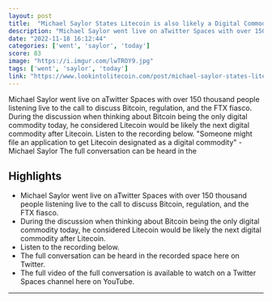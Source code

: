 ```yaml
---
layout: post
title:  "Michael Saylor States Litecoin is also likely a Digital Commodity like bitcoin"
description: "Michael Saylor went live on aTwitter Spaces with over 150 thousand people listening live to the call to discuss Bitcoin, regulation, and the FTX fiasco. During the discussion when thinking about Bitcoin being the only digital commodity today, he considered Litecoin would be likely the next digital commodity after Litecoin. Listen to the recording below. \"Someone might file an application to get Litecoin designated as a digital commodity\" - Michael Saylor The full conversation can be heard in the"
date: "2022-11-18 16:12:44"
categories: ['went', 'saylor', 'today']
score: 83
image: "https://i.imgur.com/lwTROY9.jpg"
tags: ['went', 'saylor', 'today']
link: "https://www.lookintolitecoin.com/post/michael-saylor-states-litecoin-is-also-likely-a-digital-commodity-like-bitcoin"
---
```


Michael Saylor went live on aTwitter Spaces with over 150 thousand people listening live to the call to discuss Bitcoin, regulation, and the FTX fiasco. During the discussion when thinking about Bitcoin being the only digital commodity today, he considered Litecoin would be likely the next digital commodity after Litecoin. Listen to the recording below. \"Someone might file an application to get Litecoin designated as a digital commodity\" - Michael Saylor The full conversation can be heard in the

## Highlights

- Michael Saylor went live on aTwitter Spaces with over 150 thousand people listening live to the call to discuss Bitcoin, regulation, and the FTX fiasco.
- During the discussion when thinking about Bitcoin being the only digital commodity today, he considered Litecoin would be likely the next digital commodity after Litecoin.
- Listen to the recording below.
- The full conversation can be heard in the recorded space here on Twitter.
- The full video of the full conversation is available to watch on a Twitter Spaces channel here on YouTube.

---
